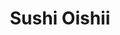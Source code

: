 ---
layout: place
title: Sushi Oishii
permalink: /maryland/rockville/sushi-oishii.html
stateAbbr: MD
stateName: Maryland
cityName: Rockville
seo:
  type: restaurant
  links: >-
    https://www.sushioishii.online/order?utm_source=googlemap&utm_medium=click&utm_campaign=orderrefer&sid=752176627143851520
place_id: ChIJ9ytUobcytokRqm_02RzPgNM
photos:
  - name: >-
      places/ChIJ9ytUobcytokRqm_02RzPgNM/photos/AeeoHcKnXczL3Ep3vnIkKrNxP3VvhxzM-ivJflXImvZwD0bqt1ISomGLR1llfvjIH5FUP6iRwx9tyrZLwcPN3GvXyrlJsj2EdM95bZrh5xtMBIOQkbQxnBhgwXp1MPcrcIoZw-mlvGW3pnGTKnia5WsoONzczQ33uINfvOXb2utxUJ_OZWoV5paxHGLXzQotrwW_8ONJXxfv0gsahSHGDsX0qYAt5L56Sfjb-PZu1MirO9ux5kvglkjY4rgJQhOAo24iNiQlmQ45siwjRZW3yl2oypl7R7Dr6dLqAJAFMqTOmQ2zxHPZnMNy76EQcNRkyNWSG1Tn_ZkMalpz5NviWomeAcD4rfo_NLlrBLWMom8yEWa_QOBOu4J0er3pWI7eM9WXgFUUoW167wmXnjkmmbd8CC5rZ14XFKcW4YkN-fWisbk
    widthPx: 4000
    heightPx: 3000
    authorAttributions:
      - displayName: Tom P
        uri: https://maps.google.com/maps/contrib/100810380041270486203
        photoUri: >-
          https://lh3.googleusercontent.com/a-/ALV-UjVOFJJEWVyhxJiAQamEfLSgAzr7SaNtB5qMrhS4f2Lg_4tEU4tN=s100-p-k-no-mo
    flagContentUri: >-
      https://www.google.com/local/imagery/report/?cb_client=maps_api_places.places_api&image_key=!1e10!2sCIHM0ogKEICAgIDNoOb-bg&hl=en-US
    googleMapsUri: >-
      https://www.google.com/maps/place//data=!3m4!1e2!3m2!1sCIHM0ogKEICAgIDNoOb-bg!2e10!4m2!3m1!1s0x89b632b7a1542bf7:0xd380cf1cd9f46faa
  - name: >-
      places/ChIJ9ytUobcytokRqm_02RzPgNM/photos/AeeoHcJ7KNEOiDnCsRllpqu_ngvVCirMD-i11AwIHfklUHcvw7VNZ5CMHgUqchf032s9pTG_r9hBc3PhnXBxJDgQiYUyCjvrDy-QlhsAX6vZQgqwf1HtaXTS-Si84TjGPiSChslYS5WstZriP_9l3wtBkm8KZnQXVspnBKcUo_ljFqShPK9by26jP4Q13wQiss6TfZaqvx8ww3q_nc1Ox1PbaZGGJ2R05YrigA3W0v2-w_AzkpHCWYqqV7ZF97y38ymPIlNCv6C9YWo8pFBRtZ5-lRrEErPEuX01Pg2NUMjplACpMElQqAW0GbI3W6V5HuUpe981ClkJJKXiPE_YyrRuA6PzHmsGsrPdBvGVajqXA9cnXYwa4s5whvSO7gIvGPsywTYv1L_EVb3Ch20TEYlu89Q_zAtgThGG5CgxoCzckeI
    widthPx: 4032
    heightPx: 3024
    authorAttributions:
      - displayName: Francis Lee
        uri: https://maps.google.com/maps/contrib/108998812999091995210
        photoUri: >-
          https://lh3.googleusercontent.com/a-/ALV-UjVL7bJU8bKa75IhlMdHZXtR_HFS2gbSoDDsC2KcGBzGfDRm8KWCBw=s100-p-k-no-mo
    flagContentUri: >-
      https://www.google.com/local/imagery/report/?cb_client=maps_api_places.places_api&image_key=!1e10!2sCIHM0ogKEICAgICOk5fuPQ&hl=en-US
    googleMapsUri: >-
      https://www.google.com/maps/place//data=!3m4!1e2!3m2!1sCIHM0ogKEICAgICOk5fuPQ!2e10!4m2!3m1!1s0x89b632b7a1542bf7:0xd380cf1cd9f46faa
  - name: >-
      places/ChIJ9ytUobcytokRqm_02RzPgNM/photos/AeeoHcLAk_Pf8GqYCRSZWUiP0KnJmN-SD_RsGW_i3uOt8GuVQCYOS-Pa5pDnlGRRh46g2wP_nJ54GJAYTPObJiySi6wzwzZ_XI3YeSmI0xTQJbsg01NQDrtd3d2zJ9L1rwnpVityPdfvf44UcPlLx6tpNXQ-dIHVizS1gt-HVJjH0mtq-jgdgFCFHSfXVU1MipiORd0U3cGqZaiSU09NMaABFiUHdATetpqyRtXi3KuS7mhSIhG9wHEB0_vkAF-ExX345PQkiytxys5_OpYqzEQCisQTcoFA8TjUhxbDe_9o0L379k3OEVsNKFu40nYngqP1x73-S9j8IQAO9teAmcJPXn3evnYHcqbcJcoi5hACg9YB3x9AGBrSV_p5f6oBTWzISCiExcEWbrVfIkho8BZ7RDWZLeuQdVYWzT18Dm-G4WMOn9Xf
    widthPx: 2048
    heightPx: 1536
    authorAttributions:
      - displayName: Caitlyn
        uri: https://maps.google.com/maps/contrib/109621891160757970003
        photoUri: >-
          https://lh3.googleusercontent.com/a-/ALV-UjVj5sXv2b5Vq2BiFDmiM-gBNE-LQlT6A941lfwQSSnIyrUkvG85=s100-p-k-no-mo
    flagContentUri: >-
      https://www.google.com/local/imagery/report/?cb_client=maps_api_places.places_api&image_key=!1e10!2sCIHM0ogKEICAgICXveSTlwE&hl=en-US
    googleMapsUri: >-
      https://www.google.com/maps/place//data=!3m4!1e2!3m2!1sCIHM0ogKEICAgICXveSTlwE!2e10!4m2!3m1!1s0x89b632b7a1542bf7:0xd380cf1cd9f46faa
  - name: >-
      places/ChIJ9ytUobcytokRqm_02RzPgNM/photos/AeeoHcKGPPN7ulnhJFTvpcFCUtdW-TJMIdHBQvOgYOJoAWCxW_wWOcwj-EB6LwdeyFYj3rYHLN46h-r2J5awZG8SyiZjRTP1xSBur0PppKB1JrxBMPTRygulg4tSbfzRYB-unVBetBHLehJ8BKQHnZ1QPO4dakaOlMRPPrc0np_i3pGp3Y02pFcsHA-2Qx25gXMW1vvmZ2KFPoZRFRlvl4Hy-sDN5NHS9qZRcskwMchEXtxv-5GzY8kC21gvijulxenLHiySA60xPLZx7g18oLqgYuW6iOt4zkeSgAKIkEQipi8nZuxp6-Rm5yZf7uCwN3iu1ucGRBXpNNkZh64gMAo9wZnhOobsrOoe3SANiBNtJALGLM78I-qcEe0vI0VW6lGW0Bs5vE-geoBPzoyIhYvB0exaHL51AFU0HE0la0CpY1Q
    widthPx: 4032
    heightPx: 3024
    authorAttributions:
      - displayName: Rick Z
        uri: https://maps.google.com/maps/contrib/116857076133024809742
        photoUri: >-
          https://lh3.googleusercontent.com/a-/ALV-UjUItppmSbscebCOpXSmpY7NHJrTgEAn28mW81VgtXjcAnMAT7CtMg=s100-p-k-no-mo
    flagContentUri: >-
      https://www.google.com/local/imagery/report/?cb_client=maps_api_places.places_api&image_key=!1e10!2sCIHM0ogKEICAgIDLr6P_PA&hl=en-US
    googleMapsUri: >-
      https://www.google.com/maps/place//data=!3m4!1e2!3m2!1sCIHM0ogKEICAgIDLr6P_PA!2e10!4m2!3m1!1s0x89b632b7a1542bf7:0xd380cf1cd9f46faa
  - name: >-
      places/ChIJ9ytUobcytokRqm_02RzPgNM/photos/AeeoHcLoWLCOoTsFcO9SxetkOTl4-cJofS51ZZVU5PVz2IypUeQJKaU0x0wZ_b8EjwRTEp2_putsWrrjwi1mFODBoUpC0-MLV6kabBLD9PkaNOhfHOt4s8OXywJLxR1khbn3SJ1vbgRqf559dNI0MtFN6JpJwNSRr5PM_Ews_jypsL1jY_iC-XdakcHC_3-KbDQQyBnU2zlcO2x3ezx3sk5irJQueMtlax1rioD82GKu89BxYszvOKoZKZAT-6Ouh_4hquEHKFEDC_JSRJZua4-KAVLDTi3CxMEecQZxtd7Gyk2qFX5noq2iqgUZHfbrAmsCt8xOxrGyuga-qV0TeK-URJWozEQUtWe6vODMyAVdiZ2tsKhTvBetxobSa3KmIpvMLu_swevQGrQFPGj8igsL7WhHucgxf22CLblbOi4YogzZpnJE
    widthPx: 3407
    heightPx: 2252
    authorAttributions:
      - displayName: Grace
        uri: https://maps.google.com/maps/contrib/113785764336898290757
        photoUri: >-
          https://lh3.googleusercontent.com/a-/ALV-UjXNyTOtzzxZeml9iFns1KPBk9qC9tbcBXUpwe78oV8NcgwMt5HY=s100-p-k-no-mo
    flagContentUri: >-
      https://www.google.com/local/imagery/report/?cb_client=maps_api_places.places_api&image_key=!1e10!2sCIHM0ogKEICAgIDTzt7DzQE&hl=en-US
    googleMapsUri: >-
      https://www.google.com/maps/place//data=!3m4!1e2!3m2!1sCIHM0ogKEICAgIDTzt7DzQE!2e10!4m2!3m1!1s0x89b632b7a1542bf7:0xd380cf1cd9f46faa
  - name: >-
      places/ChIJ9ytUobcytokRqm_02RzPgNM/photos/AeeoHcK2IeH8Zfk0rZRH1zCwmzekCae1cGbJu_Ze0xoq66z-BjLEGTJNgEGKZJ-nXDxseRjZNYMMXDWFjYkx-f0RRoEM1wBmvTXRU_jz2GtwJsiW4a5x9sRJuuWvRsVmxqyNsPsEVr__W_D3CSTMscfTGAl5ebl3Xxcqh_cIVjJiVw8J5bTV3V59yENd8BRAb-Cl1h9VYc9ofj3QXNsmhGB4HXozZ80WlimVmazZ2dDHmrxh7SpoGCm31l0jE2Lyw30G6-QleBI71frmp-fMSuVIMseZkFT2Fu5Sd1YjDANywrLsZqQIAn3p0cNgB2ETyB2k_fxxeA4xFNungZCGP6pJ_oafCIZNzxshXjPTjug36BJAcqjYZ65SwGZl6vqkDfKI-pBddki-b8Ctc7NVJBAyF899OGXZBwbBEZhtpcMe5Wl5PJJ5
    widthPx: 4032
    heightPx: 3024
    authorAttributions:
      - displayName: Lu Shi
        uri: https://maps.google.com/maps/contrib/108972983793960999624
        photoUri: >-
          https://lh3.googleusercontent.com/a-/ALV-UjVUirELSUKaDNzK4Q28ddYxP3fSQop7joJT32k8hOfLWJpisK8R=s100-p-k-no-mo
    flagContentUri: >-
      https://www.google.com/local/imagery/report/?cb_client=maps_api_places.places_api&image_key=!1e10!2sCIHM0ogKEICAgICE0reGrQE&hl=en-US
    googleMapsUri: >-
      https://www.google.com/maps/place//data=!3m4!1e2!3m2!1sCIHM0ogKEICAgICE0reGrQE!2e10!4m2!3m1!1s0x89b632b7a1542bf7:0xd380cf1cd9f46faa
  - name: >-
      places/ChIJ9ytUobcytokRqm_02RzPgNM/photos/AeeoHcKXk5_rwfVVLTIDWSgctXNNDWpIgulavpV37Xr3EMpbc7sGQl2rEtl5axbEVW7wbQLIyLR7QodVXWinDjBgeYvjKZHKfMY0UURKBWFQCPm3PEz7FI7EoZdLiaeKlMVDzILu3ItvwAYCNZut65Lrc5tEPkMIHv_QppU5D_lvnnusRB4dfUHUyDPbfl7AmdkQ2MHrucBqQuIL1VQF9nMLOeJMzTLLf-R-GYN9mXeRz_XwaGmzLKJDXVsKw6PeyMMLYa5AxAwQ-uRDj-Q-vp6xoE-h0gbF91wrXa7hKhHQCPRyxc6QK8ueUlmmivQJ9QeyeDQNw4rv0qoOSdHuW8ge0H8yFJHyy6r4VmErGX4rsW-SH2JeX9d25dmeDfoqnB2S2nzK0p0-Ntqb_7wCh5-Kz7rGStUq2vCHeM8-lNGQwfQ
    widthPx: 3472
    heightPx: 3472
    authorAttributions:
      - displayName: Wing-Mei Ko
        uri: https://maps.google.com/maps/contrib/100605505869691969300
        photoUri: >-
          https://lh3.googleusercontent.com/a/ACg8ocLiwd4ZWlsoy--Ugc7_iQySYRd3h11JqdYkStHzfatuUonqCw=s100-p-k-no-mo
    flagContentUri: >-
      https://www.google.com/local/imagery/report/?cb_client=maps_api_places.places_api&image_key=!1e10!2sCIHM0ogKEICAgID5_LqRZg&hl=en-US
    googleMapsUri: >-
      https://www.google.com/maps/place//data=!3m4!1e2!3m2!1sCIHM0ogKEICAgID5_LqRZg!2e10!4m2!3m1!1s0x89b632b7a1542bf7:0xd380cf1cd9f46faa
  - name: >-
      places/ChIJ9ytUobcytokRqm_02RzPgNM/photos/AeeoHcJED9bdh-pupMiohriUqefKDJuuSyWds1O5fOM1TNCTTZd88DX3gxEK4UTA7xDsNdRcLNRqlboFWA8OsEcgcPGXq5BkLdseHoQRs_R0tGbGNlUJsx4-3yZy9zK5AjPPs2i2XpLCX6bTD13jNx5D0Yb3WyDu4tFN62rNIyoKpy3HnqCPW2fP7Jl3MiBhtXqgypNoR9zYIysE6oCVVxCCpuIRxxUwByHwW0NX_ElwaOup0-BjrucXZqvbRsHpS2kPDBGoruP8jg3-t0Bd_v2mCDzKZMbAYfDd8adNPtEmlX7abIoFc4v0SUnZLuUK5Pg6xyB59PFXFqmfT-tJ6eho095v_q_D59ky6R5ObPOcF4EbpDfpJYFsrZ-1PgciUYnOmh2KA5t6u6K8Gs8tR2L41toRkocC6TplVVY_ra4XGgo8nQ
    widthPx: 3024
    heightPx: 4032
    authorAttributions:
      - displayName: Cyriac Edappully
        uri: https://maps.google.com/maps/contrib/103187656753771742717
        photoUri: >-
          https://lh3.googleusercontent.com/a-/ALV-UjVEXETqOtFZuPGgsRyrwe69Z2AZm_dn7rrA2kulisCCjLYItMOPQw=s100-p-k-no-mo
    flagContentUri: >-
      https://www.google.com/local/imagery/report/?cb_client=maps_api_places.places_api&image_key=!1e10!2sCIHM0ogKEICAgICmoeizPQ&hl=en-US
    googleMapsUri: >-
      https://www.google.com/maps/place//data=!3m4!1e2!3m2!1sCIHM0ogKEICAgICmoeizPQ!2e10!4m2!3m1!1s0x89b632b7a1542bf7:0xd380cf1cd9f46faa
  - name: >-
      places/ChIJ9ytUobcytokRqm_02RzPgNM/photos/AeeoHcLKokVtfltMlmA1X2e87szSEIK1DKCcP5-xJKlJp2-RmKZLyGb1rIAUMFPdYdiDtuB3opelz3ugtqF9VA67ZiTh8Mx8U2xi3PBCqceRz8GIjpqxcPgrchcZFwWozePIhO9oKxI8lRY2WOD2YOlC-kn6maeu8uKWjQBI3dIl-beb58IRsB3KMuHN1nsEf8zBUBoJ79uMDdGwycehK-CYhdc1HIQSwukm4cOdPqFJ87q4ijFPrvulGXXy2fwoC7myAwA0lUTAcMUODAsuUjW7zOvUsaLhvNH8wbeD9bL9aOfMoYElmExwBPaMU9GHASeezbksTCXtPs6zCvQsSOCBtcaLOm-qQQd49odKZJs-WfwuTjqHEGke-97hr5ExJ2gtNsuegnkhXFIB5_p3mLjR53g0RuJN6x3KIcCJnUD7X_FRfg
    widthPx: 4048
    heightPx: 3036
    authorAttributions:
      - displayName: Shashi
        uri: https://maps.google.com/maps/contrib/116420879762061226015
        photoUri: >-
          https://lh3.googleusercontent.com/a/ACg8ocK3oEWedLzGyRy7WmnidlD3NMzOrfWzgTLwHbQ9_A8AxijG-QU_=s100-p-k-no-mo
    flagContentUri: >-
      https://www.google.com/local/imagery/report/?cb_client=maps_api_places.places_api&image_key=!1e10!2sCIHM0ogKEICAgID4uMykJw&hl=en-US
    googleMapsUri: >-
      https://www.google.com/maps/place//data=!3m4!1e2!3m2!1sCIHM0ogKEICAgID4uMykJw!2e10!4m2!3m1!1s0x89b632b7a1542bf7:0xd380cf1cd9f46faa
  - name: >-
      places/ChIJ9ytUobcytokRqm_02RzPgNM/photos/AeeoHcLqsF0wRzo8C9Xw5kZ3lFRKoTbwYfhwGeoeeVVOC0mEz6YWDfb4zErLDHPJWec1NXLIYH9y0KlNlIK9Mvc79sM9hZkbOxVhVbpeLwXL29hjiegCPzfe8UmcRzHl5hxR87-TcfyttYEDx52d53zm7l_X-gUOyY9RJjxEqomL0du_73Hwewt3032ug74Ss0j6HjWj84DucjYEYtkaA7ZmW-0NJYksSzqf-iBqnmnEOPdQDN1lgHAo05NYD6IelGpCjk8ns0qQPXHODr5Ub5NJiySLzixbNHSQQPsFLxGBK2RMrXrEOwssolcWlvFrVALcl_gJusyQfn6hXOK3zcvj_lhROdNcLFqs5VYKHLw4wvjRRdUh1kH1HCsa6GZ4a5AnivIhibNGvmGKQNAHA-0kncBk4KCjK1cCeBMr59xHl3XkV2Pv
    widthPx: 4000
    heightPx: 3000
    authorAttributions:
      - displayName: Tom P
        uri: https://maps.google.com/maps/contrib/100810380041270486203
        photoUri: >-
          https://lh3.googleusercontent.com/a-/ALV-UjVOFJJEWVyhxJiAQamEfLSgAzr7SaNtB5qMrhS4f2Lg_4tEU4tN=s100-p-k-no-mo
    flagContentUri: >-
      https://www.google.com/local/imagery/report/?cb_client=maps_api_places.places_api&image_key=!1e10!2sCIHM0ogKEICAgIDNoOb-rgE&hl=en-US
    googleMapsUri: >-
      https://www.google.com/maps/place//data=!3m4!1e2!3m2!1sCIHM0ogKEICAgIDNoOb-rgE!2e10!4m2!3m1!1s0x89b632b7a1542bf7:0xd380cf1cd9f46faa
address: 9706 Traville Gateway Dr, Rockville, MD 20850, USA
street: 9706 Traville Gateway Dr
city: Rockville
state: MD
zip: '20850'
country: USA
neighborhood: null
latitude: '39.091528'
longitude: '-77.204337'
accessibility_options:
  wheelchairAccessibleParking: true
  wheelchairAccessibleEntrance: true
  wheelchairAccessibleRestroom: true
  wheelchairAccessibleSeating: true
business_status: OPERATIONAL
name: Sushi Oishii
google_maps_links:
  directionsUri: >-
    https://www.google.com/maps/dir//''/data=!4m7!4m6!1m1!4e2!1m2!1m1!1s0x89b632b7a1542bf7:0xd380cf1cd9f46faa!3e0
  placeUri: https://maps.google.com/?cid=15240408861844467626
  writeAReviewUri: >-
    https://www.google.com/maps/place//data=!4m3!3m2!1s0x89b632b7a1542bf7:0xd380cf1cd9f46faa!12e1
  reviewsUri: >-
    https://www.google.com/maps/place//data=!4m4!3m3!1s0x89b632b7a1542bf7:0xd380cf1cd9f46faa!9m1!1b1
  photosUri: >-
    https://www.google.com/maps/place//data=!4m3!3m2!1s0x89b632b7a1542bf7:0xd380cf1cd9f46faa!10e5
primary_type: Sushi Restaurant
opening_hours:
  regular: null
  current: null
secondary_opening_hours:
  regular:
    weekdayDescriptions: null
    type: null
  current:
    weekdayDescriptions: null
    type: null
phone: (301) 251-1177
price_level: PRICE_LEVEL_MODERATE
price_range: $20 &ndash; $30
rating: '4.3'
rating_count: 0
website: >-
  https://www.sushioishii.online/order?utm_source=googlemap&utm_medium=click&utm_campaign=orderrefer&sid=752176627143851520
description: >-
  Discover Sushi Oishii in Rockville, MD$$$Sushi Oishii in Rockville, MD, offers
  a welcoming spot for enjoying fresh sushi and innovative Japanese dishes in a
  minimalist setting. The restaurant features inventive rolls and traditional
  fare with creative twists, making it a standout choice for those seeking
  quality Asian cuisine. With accessible entrances, outdoor seating, and options
  for groups or families, it caters to a variety of diners looking for a relaxed
  meal. Moderately priced and focused on fresh ingredients, this spot stands out
  among local sushi options, ideal for anyone exploring top-rated Japanese
  places nearby.
generative_summary: >-
  Discover Sushi Oishii in Rockville, MD$$$Sushi Oishii in Rockville, MD, offers
  a welcoming spot for enjoying fresh sushi and innovative Japanese dishes in a
  minimalist setting. The restaurant features inventive rolls and traditional
  fare with creative twists, making it a standout choice for those seeking
  quality Asian cuisine. With accessible entrances, outdoor seating, and options
  for groups or families, it caters to a variety of diners looking for a relaxed
  meal. Moderately priced and focused on fresh ingredients, this spot stands out
  among local sushi options, ideal for anyone exploring top-rated Japanese
  places nearby.
generative_disclosure: Summarized by AI using the Grok-3-Mini model.
reviews:
  - name: >-
      places/ChIJ9ytUobcytokRqm_02RzPgNM/reviews/ChdDSUhNMG9nS0VJQ0FnTUN3eXVPdTlBRRAB
    relativePublishTimeDescription: 3 weeks ago
    rating: 1
    text:
      text: >-
        I was wondering why this roll wasn't spicy, since it said it is Jalapeño
        peppers, but they tasted more like green peppers. Well I opened the
        entire roll and they definitely 100% used green peppers instead
        (cheaper?). It's too bad because the food wasn't bad, but why lie to
        your customers? I paid for Jalapeno, not green peppers. Sad that this
        was my first time trying them.
      languageCode: en
    originalText:
      text: >-
        I was wondering why this roll wasn't spicy, since it said it is Jalapeño
        peppers, but they tasted more like green peppers. Well I opened the
        entire roll and they definitely 100% used green peppers instead
        (cheaper?). It's too bad because the food wasn't bad, but why lie to
        your customers? I paid for Jalapeno, not green peppers. Sad that this
        was my first time trying them.
      languageCode: en
    authorAttribution:
      displayName: Wedding
      uri: https://www.google.com/maps/contrib/113789390156726743897/reviews
      photoUri: >-
        https://lh3.googleusercontent.com/a/ACg8ocJPXQgQizweMh-m-Gr5KxnfeYqtWh0P-PC1tJHOgYKp0mCcfw=s128-c0x00000000-cc-rp-mo
    publishTime: '2025-03-18T02:12:12.142320Z'
    flagContentUri: >-
      https://www.google.com/local/review/rap/report?postId=ChdDSUhNMG9nS0VJQ0FnTUN3eXVPdTlBRRAB&d=17924085&t=1
    googleMapsUri: >-
      https://www.google.com/maps/reviews/data=!4m6!14m5!1m4!2m3!1sChdDSUhNMG9nS0VJQ0FnTUN3eXVPdTlBRRAB!2m1!1s0x89b632b7a1542bf7:0xd380cf1cd9f46faa
  - name: >-
      places/ChIJ9ytUobcytokRqm_02RzPgNM/reviews/ChdDSUhNMG9nS0VJQ0FnSUNYdmVTVHB3RRAB
    relativePublishTimeDescription: 5 months ago
    rating: 5
    text:
      text: >-
        The sushi and other side dishes are extremely delicious and a very good
        quality. Sashimi very fresh, and presentation of all the food is
        exquisite. Service is exemplary; they are always clearing the table and
        taking your orders. Overall the restaurant has a very nice ambience and
        is a place worth coming to!
      languageCode: en
    originalText:
      text: >-
        The sushi and other side dishes are extremely delicious and a very good
        quality. Sashimi very fresh, and presentation of all the food is
        exquisite. Service is exemplary; they are always clearing the table and
        taking your orders. Overall the restaurant has a very nice ambience and
        is a place worth coming to!
      languageCode: en
    authorAttribution:
      displayName: Caitlyn
      uri: https://www.google.com/maps/contrib/109621891160757970003/reviews
      photoUri: >-
        https://lh3.googleusercontent.com/a-/ALV-UjVj5sXv2b5Vq2BiFDmiM-gBNE-LQlT6A941lfwQSSnIyrUkvG85=s128-c0x00000000-cc-rp-mo
    publishTime: '2024-10-19T17:07:32.742984Z'
    flagContentUri: >-
      https://www.google.com/local/review/rap/report?postId=ChdDSUhNMG9nS0VJQ0FnSUNYdmVTVHB3RRAB&d=17924085&t=1
    googleMapsUri: >-
      https://www.google.com/maps/reviews/data=!4m6!14m5!1m4!2m3!1sChdDSUhNMG9nS0VJQ0FnSUNYdmVTVHB3RRAB!2m1!1s0x89b632b7a1542bf7:0xd380cf1cd9f46faa
  - name: >-
      places/ChIJ9ytUobcytokRqm_02RzPgNM/reviews/ChZDSUhNMG9nS0VJQ0FnSUNYdmVTOUVREAE
    relativePublishTimeDescription: 5 months ago
    rating: 5
    text:
      text: >-
        All the dishes were well presented and very delicious. The food is a
        10/10 and I would definitely recommend. The service was excellent and
        they took very good care of me.  The price is very cheap and it’s a good
        deal. Overall I really enjoyed the experience and I would totally come
        here again.
      languageCode: en
    originalText:
      text: >-
        All the dishes were well presented and very delicious. The food is a
        10/10 and I would definitely recommend. The service was excellent and
        they took very good care of me.  The price is very cheap and it’s a good
        deal. Overall I really enjoyed the experience and I would totally come
        here again.
      languageCode: en
    authorAttribution:
      displayName: Sarah Loke
      uri: https://www.google.com/maps/contrib/112838347755498559554/reviews
      photoUri: >-
        https://lh3.googleusercontent.com/a/ACg8ocKhE8G7MYk521A9gDdJRQnTLJ_IqDB_jogmr3AxeKlziWekxg=s128-c0x00000000-cc-rp-mo
    publishTime: '2024-10-19T17:07:28.541216Z'
    flagContentUri: >-
      https://www.google.com/local/review/rap/report?postId=ChZDSUhNMG9nS0VJQ0FnSUNYdmVTOUVREAE&d=17924085&t=1
    googleMapsUri: >-
      https://www.google.com/maps/reviews/data=!4m6!14m5!1m4!2m3!1sChZDSUhNMG9nS0VJQ0FnSUNYdmVTOUVREAE!2m1!1s0x89b632b7a1542bf7:0xd380cf1cd9f46faa
  - name: >-
      places/ChIJ9ytUobcytokRqm_02RzPgNM/reviews/ChZDSUhNMG9nS0VJQ0FnSURYZ2VmWlBnEAE
    relativePublishTimeDescription: 5 months ago
    rating: 5
    text:
      text: >-
        Sushi Oishii in Rockville is a hidden gem that more people need to know
        about! From the moment you step inside, you’re greeted with warmth and
        hospitality that set the tone for an exceptional dining experience. The
        servers Amy, May, and Qian deserve special recognition for their
        exemplary service, dedication, and attention to detail. Each of them is
        attentive, accommodating, and somehow always available at a moment’s
        notice, making you feel well taken care of throughout the meal.


        The food at Sushi Oishii is beyond impressive. The Chicken Katsu and
        Chicken Tempura are cooked to perfection—crispy, flavorful, and
        absolutely delicious. The Sushi menu is a delight and customizable, with
        each piece expertly crafted, fresh, and a pleasure to savor. The chefs
        here clearly know their craft, and the high quality of the food shows in
        every dish. My favorite Sushi is the Shrimp Tempura, Crystal Roll,
        Dragon Roll and the Godzilla Roll (even though I typically don’t like
        raw tuna)


        The atmosphere at Sushi Oishii is calm and inviting, striking the
        perfect balance. It’s never overcrowded, which enhances the relaxed
        ambiance and allows you to enjoy your meal without the hustle and bustle
        found in other places. This attention to creating a comfortable setting
        makes it a standout among sushi restaurants.


        This place truly deserves much more recognition for both its food and
        service. Every person working here is top-notch, and I can’t recommend
        Sushi Oishii highly enough, please come here if you’re looking for great
        sushi, service, hospitality, environment and overall good food and good
        time!
      languageCode: en
    originalText:
      text: >-
        Sushi Oishii in Rockville is a hidden gem that more people need to know
        about! From the moment you step inside, you’re greeted with warmth and
        hospitality that set the tone for an exceptional dining experience. The
        servers Amy, May, and Qian deserve special recognition for their
        exemplary service, dedication, and attention to detail. Each of them is
        attentive, accommodating, and somehow always available at a moment’s
        notice, making you feel well taken care of throughout the meal.


        The food at Sushi Oishii is beyond impressive. The Chicken Katsu and
        Chicken Tempura are cooked to perfection—crispy, flavorful, and
        absolutely delicious. The Sushi menu is a delight and customizable, with
        each piece expertly crafted, fresh, and a pleasure to savor. The chefs
        here clearly know their craft, and the high quality of the food shows in
        every dish. My favorite Sushi is the Shrimp Tempura, Crystal Roll,
        Dragon Roll and the Godzilla Roll (even though I typically don’t like
        raw tuna)


        The atmosphere at Sushi Oishii is calm and inviting, striking the
        perfect balance. It’s never overcrowded, which enhances the relaxed
        ambiance and allows you to enjoy your meal without the hustle and bustle
        found in other places. This attention to creating a comfortable setting
        makes it a standout among sushi restaurants.


        This place truly deserves much more recognition for both its food and
        service. Every person working here is top-notch, and I can’t recommend
        Sushi Oishii highly enough, please come here if you’re looking for great
        sushi, service, hospitality, environment and overall good food and good
        time!
      languageCode: en
    authorAttribution:
      displayName: Conscious ONE
      uri: https://www.google.com/maps/contrib/113432300395927818221/reviews
      photoUri: >-
        https://lh3.googleusercontent.com/a-/ALV-UjUEgbrfqMd4fDc3f80dH6aQ5hYefqqn-8HeccpF8z0Er56MEloF=s128-c0x00000000-cc-rp-mo-ba2
    publishTime: '2024-10-28T01:26:40.918816Z'
    flagContentUri: >-
      https://www.google.com/local/review/rap/report?postId=ChZDSUhNMG9nS0VJQ0FnSURYZ2VmWlBnEAE&d=17924085&t=1
    googleMapsUri: >-
      https://www.google.com/maps/reviews/data=!4m6!14m5!1m4!2m3!1sChZDSUhNMG9nS0VJQ0FnSURYZ2VmWlBnEAE!2m1!1s0x89b632b7a1542bf7:0xd380cf1cd9f46faa
  - name: >-
      places/ChIJ9ytUobcytokRqm_02RzPgNM/reviews/ChZDSUhNMG9nS0VJQ0FnSUROb0thYkJnEAE
    relativePublishTimeDescription: a year ago
    rating: 5
    text:
      text: >-
        Was looking for a local sushi joint that had late hours, and this place
        was open till 10. It wasn't busy at all when I arrived, only one other
        table, but the weather was lousy. I was greeted quickly, seated and
        welcomed. The menu is really quite expansive, but my tastes are simple.
        I got a bowl of Miso Soup, a Philly Roll, Spicy Tuna Roll with crunch
        added, and their Godzilla specialty roll. The soup was good, although it
        could've been hotter. The rolls were just as expected, with the Godzilla
        roll being deep fried, unusual, but tasty. My server checked on me
        multiple times, refilling my soda and water each time. My bill came to
        about $40. Would definitely return.
      languageCode: en
    originalText:
      text: >-
        Was looking for a local sushi joint that had late hours, and this place
        was open till 10. It wasn't busy at all when I arrived, only one other
        table, but the weather was lousy. I was greeted quickly, seated and
        welcomed. The menu is really quite expansive, but my tastes are simple.
        I got a bowl of Miso Soup, a Philly Roll, Spicy Tuna Roll with crunch
        added, and their Godzilla specialty roll. The soup was good, although it
        could've been hotter. The rolls were just as expected, with the Godzilla
        roll being deep fried, unusual, but tasty. My server checked on me
        multiple times, refilling my soda and water each time. My bill came to
        about $40. Would definitely return.
      languageCode: en
    authorAttribution:
      displayName: Tom P
      uri: https://www.google.com/maps/contrib/100810380041270486203/reviews
      photoUri: >-
        https://lh3.googleusercontent.com/a-/ALV-UjVOFJJEWVyhxJiAQamEfLSgAzr7SaNtB5qMrhS4f2Lg_4tEU4tN=s128-c0x00000000-cc-rp-mo-ba5
    publishTime: '2024-01-19T19:06:51.333922Z'
    flagContentUri: >-
      https://www.google.com/local/review/rap/report?postId=ChZDSUhNMG9nS0VJQ0FnSUROb0thYkJnEAE&d=17924085&t=1
    googleMapsUri: >-
      https://www.google.com/maps/reviews/data=!4m6!14m5!1m4!2m3!1sChZDSUhNMG9nS0VJQ0FnSUROb0thYkJnEAE!2m1!1s0x89b632b7a1542bf7:0xd380cf1cd9f46faa
review_summary: >-
  What Guests Are Saying$$$Folks visiting this sushi spot often rave about the
  fresh, well-prepared rolls and dishes that deliver great flavors at a solid
  value. Many highlight the attentive service and cozy atmosphere that make
  dining out feel effortless and enjoyable. While most feedback focuses on the
  high-quality sashimi and creative presentations, a few mention minor issues
  with ingredient substitutions that didn't quite meet expectations. Overall,
  it's a go-to for sushi enthusiasts who appreciate reliable options and a
  welcoming vibe, encouraging repeat visits for anyone hunting for tasty meals
  in the area.
review_disclosure: Summarized by AI using the Grok-3-Mini model.
parking_options:
  freeParkingLot: true
  freeStreetParking: true
  valetParking: false
payment_options:
  acceptsCreditCards: true
  acceptsDebitCards: true
  acceptsCashOnly: false
  acceptsNfc: true
allow_dogs: null
curbside_pickup: false
delivery: true
dine_in: true
good_for_children: true
good_for_groups: true
good_for_sports: false
live_music: false
menu_for_children: false
outdoor_seating: true
reservable: true
restroom: true
serves_beer: true
serves_breakfast: false
serves_brunch: false
serves_cocktails: true
serves_coffee: false
serves_dinner: true
serves_dessert: true
serves_lunch: true
serves_vegetarian_food: false
serves_wine: true
takeout: true
update_category: pro
places_description: >-
  Mainstay with traditional, minimalist decor known for inventive sushi &
  Japanese fare with a twist.

---
